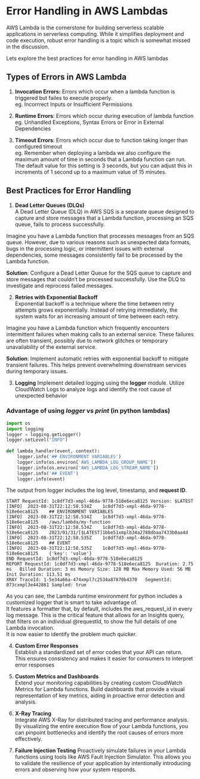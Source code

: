 # Error Handling in AWS Lambdas

AWS Lambda is the cornerstone for building serverless scalable applications in serverless computing. While it simplifies deployment and code execution, robust error handling is a topic which is somewhat missed in the discussion.

Lets explore the best practices for error handling in AWS lambdas

## Types of Errors in AWS Lambda

1. **Invocation Errors:** Errors which occur when a lambda function is triggered but failes to execute properly.  
eg. Incorrrect Inputs or Insufficient Permissions

2. **Runtime Errors**: Errors which occur during execution of lambda function  
eg. Unhandled Exceptions, Syntax Errors or Error in External Dependencies

3. **Timeout Errors**: Errors which occur due to function taking longer than configured timeout  
eg. Remember when deploying a lambda we also configure the maximum amount of time in seconds that a Lambda function can run. The default value for this setting is 3 seconds, but you can adjust this in increments of 1 second up to a maximum value of 15 minutes.



## Best Practices for Error Handling


1. **Dead Letter Queues (DLQs)**  
A Dead Letter Queue (DLQ) in AWS SQS is a separate queue designed to capture and store messages that a Lambda function, processing an SQS queue, fails to process successfully.

Imagine you have a Lambda function that processes messages from an SQS queue. However, due to various reasons such as unexpected data formats, bugs in the processing logic, or intermittent issues with external dependencies, some messages consistently fail to be processed by the Lambda function.

**Solution**: Configure a Dead Letter Queue for the SQS queue to capture and store messages that couldn’t be processed successfully. Use the DLQ to investigate and reprocess failed messages.

2. **Retries with Exponential Backoff**  
Exponential backoff is a technique where the time between retry attempts grows exponentially. Instead of retrying immediately, the system waits for an increasing amount of time between each retry.

Imagine  you have a Lambda function which frequently encounters intermittent failures when making calls to an external service. These failures are often transient, possibly due to network glitches or temporary unavailability of the external service.

**Solution**: Implement automatic retries with exponential backoff to mitigate transient failures. This helps prevent overwhelming downstream services during temporary issues.

3. **Logging**
Implement detailed logging using the **logger** module. Utilize CloudWatch Logs to analyze logs and identify the root cause of unexpected behavior

### Advantage of using ***logger*** vs ***print*** (in python lambdas)

```python
import os
import logging
logger = logging.getLogger()
logger.setLevel("INFO")
  
def lambda_handler(event, context):
    logger.info('## ENVIRONMENT VARIABLES')
    logger.info(os.environ['AWS_LAMBDA_LOG_GROUP_NAME'])
    logger.info(os.environ['AWS_LAMBDA_LOG_STREAM_NAME'])
    logger.info('## EVENT')
    logger.info(event)
```

The output from logger includes the log level, timestamp, and **request ID**.

```console
START RequestId: 1c8df7d3-xmpl-46da-9778-518e6eca8125 Version: $LATEST
[INFO]  2023-08-31T22:12:58.534Z    1c8df7d3-xmpl-46da-9778-518e6eca8125    ## ENVIRONMENT VARIABLES
[INFO]  2023-08-31T22:12:58.534Z    1c8df7d3-xmpl-46da-9778-518e6eca8125    /aws/lambda/my-function
[INFO]  2023-08-31T22:12:58.534Z    1c8df7d3-xmpl-46da-9778-518e6eca8125    2023/01/31/[$LATEST]1bbe51xmplb34a2788dbaa7433b0aa4d
[INFO]  2023-08-31T22:12:58.535Z    1c8df7d3-xmpl-46da-9778-518e6eca8125    ## EVENT
[INFO]  2023-08-31T22:12:58.535Z    1c8df7d3-xmpl-46da-9778-518e6eca8125    {'key': 'value'}
END RequestId: 1c8df7d3-xmpl-46da-9778-518e6eca8125
REPORT RequestId: 1c8df7d3-xmpl-46da-9778-518e6eca8125  Duration: 2.75 ms   Billed Duration: 3 ms Memory Size: 128 MB Max Memory Used: 56 MB  Init Duration: 113.51 ms
XRAY TraceId: 1-5e34a66a-474xmpl7c2534a87870b4370   SegmentId: 073cxmpl3e442861 Sampled: true
```

As you can see, the Lambda runtime environment for python includes a customized logger that is smart to take advantage of.  
It features a formatter that, by default, includes the aws_request_id in every log message. This is the critical feature that allows for an Insights query, that filters on an individual @requestId, to show the full details of one Lambda invocation.  
It is now easier to identify the problem much quicker.

4. **Custom Error Responses**  
Establish a standardized set of error codes that your API can return. This ensures consistency and makes it easier for consumers to interpret error responses


5. **Custom Metrics and Dashboards**  
Extend your monitoring capabilities by creating custom CloudWatch Metrics for Lambda functions. Build dashboards that provide a visual representation of key metrics, aiding in proactive error detection and analysis.

6. **X-Ray Tracing**  
Integrate AWS X-Ray for distributed tracing and performance analysis. By visualizing the entire execution flow of your Lambda functions, you can pinpoint bottlenecks and identify the root causes of errors more effectively.

7. **Failure Injection Testing**
Proactively simulate failures in your Lambda functions using tools like AWS Fault Injection Simulator. This allows you to validate the resilience of your application by intentionally introducing errors and observing how your system responds.
